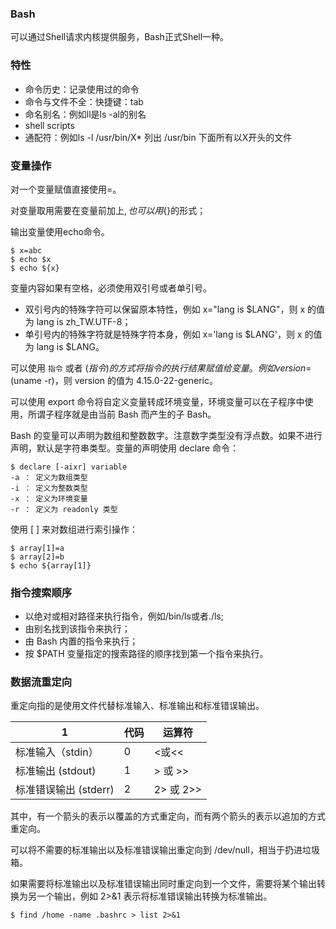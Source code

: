 ### Bash

可以通过Shell请求内核提供服务，Bash正式Shell一种。

### 特性

- 命令历史：记录使用过的命令
- 命令与文件不全：快捷键：tab
- 命名别名：例如ll是ls -al的别名
- shell scripts
- 通配符：例如ls -l /usr/bin/X* 列出 /usr/bin 下面所有以X开头的文件

### 变量操作

对一个变量赋值直接使用=。

对变量取用需要在变量前加上$,也可以用${}的形式；

输出变量使用echo命令。
```
$ x=abc
$ echo $x
$ echo ${x}
```

变量内容如果有空格，必须使用双引号或者单引号。

- 双引号内的特殊字符可以保留原本特性，例如 x="lang is $LANG"，则 x 的值为 lang is zh_TW.UTF-8；
- 单引号内的特殊字符就是特殊字符本身，例如 x='lang is $LANG'，则 x 的值为 lang is $LANG。

可以使用 `指令` 或者 $(指令) 的方式将指令的执行结果赋值给变量。例如 version=$(uname -r)，则 version 的值为 4.15.0-22-generic。

可以使用 export 命令将自定义变量转成环境变量，环境变量可以在子程序中使用，所谓子程序就是由当前 Bash 而产生的子 Bash。


Bash 的变量可以声明为数组和整数数字。注意数字类型没有浮点数。如果不进行声明，默认是字符串类型。变量的声明使用 declare 命令：

```
$ declare [-aixr] variable
-a ： 定义为数组类型
-i ： 定义为整数类型
-x ： 定义为环境变量
-r ： 定义为 readonly 类型

```

使用 [ ] 来对数组进行索引操作：

```
$ array[1]=a
$ array[2]=b
$ echo ${array[1]}
```

### 指令搜索顺序

- 以绝对或相对路径来执行指令，例如/bin/ls或者./ls;
- 由别名找到该指令来执行；
- 由 Bash 内置的指令来执行；
- 按 $PATH 变量指定的搜索路径的顺序找到第一个指令来执行。


### 数据流重定向

重定向指的是使用文件代替标准输入、标准输出和标准错误输出。

|1|代码|运算符|
|--|--|--|
|标准输入（stdin）|0|<或<<
|标准输出 (stdout)|	1|	> 或 >>
|标准错误输出 (stderr)	|2|	2> 或 2>>


其中，有一个箭头的表示以覆盖的方式重定向，而有两个箭头的表示以追加的方式重定向。

可以将不需要的标准输出以及标准错误输出重定向到 /dev/null，相当于扔进垃圾箱。

如果需要将标准输出以及标准错误输出同时重定向到一个文件，需要将某个输出转换为另一个输出，例如 2>&1 表示将标准错误输出转换为标准输出。

```
$ find /home -name .bashrc > list 2>&1
```